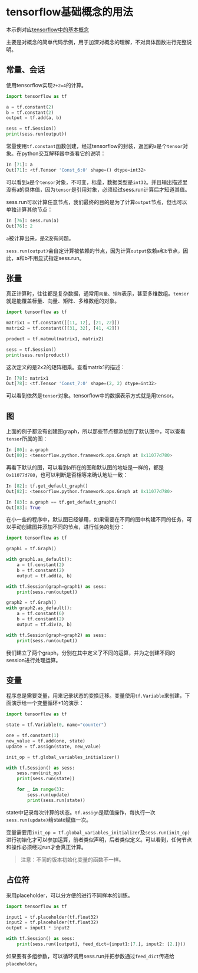 # tensorflow基础概念的用法

本示例对应[tensorflow中的基本概念](https://github.com/xuwening/blog/blob/master/mdFile/tensorflow中的基础概念.md)

主要是对概念的简单代码示例，用于加深对概念的理解，不对具体函数进行完整说明。

## 常量、会话

使用tensorflow实现`2+2=4`的计算。

```python
import tensorflow as tf

a = tf.constant(2)
b = tf.constant(2)
output = tf.add(a, b)

sess = tf.Session()
print(sess.run(output))
```

常量使用`tf.constant`函数创建，经过tensorflow的封装，返回的`a`是个`tensor`对象。在python交互解释器中查看它的说明：

```python
In [71]: a
Out[71]: <tf.Tensor 'Const_6:0' shape=() dtype=int32>
```

可以看到`a`是个`tensor`对象，不可变，标量，数据类型是`int32`。并且输出描述里没有a的具体值，因为`tensor`是引用对象，必须经过sess.run计算后才知道其值。

sess.run可以计算任意节点，我们最终的目的是为了计算`output`节点，但也可以单独计算其他节点：

```python
In [76]: sess.run(a)
Out[76]: 2
```

`a`被计算出来，是2没有问题。

`sess.run(output)`会自定计算被依赖的节点，因为计算`output`依赖`a`和`b`节点，因此，a和b不用显式指定sess.run。

## 张量

真正计算时，往往都是复杂数据，通常用`向量`、`矩阵`表示，甚至多维数组。`tensor`就是能覆盖标量、向量、矩阵、多维数组的对象。

```python
import tensorflow as tf

matrix1 = tf.constant([[11, 12], [21, 22]])
matrix2 = tf.constant([[31, 32], [41, 42]])

product = tf.matmul(matrix1, matrix2)

sess = tf.Session()
print(sess.run(product))
```

这次定义的是2x2的矩阵相乘。查看matrix1的描述：

```python
In [78]: matrix1
Out[78]: <tf.Tensor 'Const_7:0' shape=(2, 2) dtype=int32>
```

可以看到依然是`tensor`对象。tensorflow中的数据表示方式就是用tensor。

## 图

上面的例子都没有创建图graph，所以那些节点都添加到了默认图中，可以查看`tensor`所属的图：

```python
In [80]: a.graph
Out[80]: <tensorflow.python.framework.ops.Graph at 0x11077d780>
```

再看下默认的图，可以看到a所在的图和默认图的地址是一样的，都是`0x11077d780`，也可以判断是否相等来确认地址一致：

```python
In [82]: tf.get_default_graph()
Out[82]: <tensorflow.python.framework.ops.Graph at 0x11077d780>

In [83]: a.graph == tf.get_default_graph()
Out[83]: True
```

在小一些的程序中，默认图已经够用，如果需要在不同的图中构建不同的任务，可以手动创建图并添加不同的节点，进行任务的划分：

```python
import tensorflow as tf

graph1 = tf.Graph()

with graph1.as_default():
    a = tf.constant(2)
    b = tf.constant(2)
    output = tf.add(a, b)

with tf.Session(graph=graph1) as sess:
    print(sess.run(output))

graph2 = tf.Graph()
with graph2.as_default():
    a = tf.constant(6)
    b = tf.constant(2)
    output = tf.div(a, b)

with tf.Session(graph=graph2) as sess:
    print(sess.run(output))
```

我们建立了两个graph，分别在其中定义了不同的运算，并为之创建不同的session进行处理运算。

## 变量

程序总是需要变量，用来记录状态的变换迁移。变量使用`tf.Variable`来创建，下面演示给一个变量循环+1的演示：

```python
import tensorflow as tf

state = tf.Variable(0, name="counter")

one = tf.constant(1)
new_value = tf.add(one, state)
update = tf.assign(state, new_value)

init_op = tf.global_variables_initializer()

with tf.Session() as sess:
    sess.run(init_op)
    print(sess.run(state))

    for _ in range(3):
        sess.run(update)
        print(sess.run(state))
```

state中记录每次计算的状态。`tf.assign`是赋值操作，每执行一次`sess.run(update)`给state赋值一次。

变量需要用`init_op = tf.global_variables_initializer`及`sess.run(init_op)`进行初始化才可以参加运算，前者类似声明，后者类似定义。可以看到，任何节点和操作必须经过run才会真正计算。

> 注意：不同的版本初始化变量的函数不一样。

## 占位符

采用placeholder，可以分方便的进行不同样本的训练。

```python
import tensorflow as tf

input1 = tf.placeholder(tf.float32)
input2 = tf.placeholder(tf.float32)
output = input1 * input2

with tf.Session() as sess:
    print(sess.run([output], feed_dict={input1:[7.], input2: [2.]}))
```

如果要有多组参数，可以循环调用sess.run并把参数通过`feed_dict`传递给`placeholder`。

